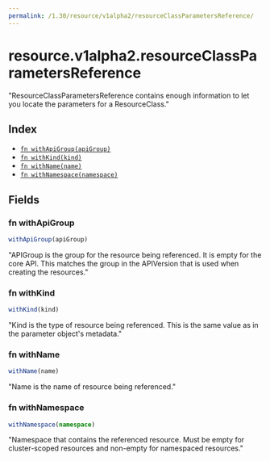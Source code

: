 ```yaml
---
permalink: /1.30/resource/v1alpha2/resourceClassParametersReference/
---
```


# resource.v1alpha2.resourceClassParametersReference

"ResourceClassParametersReference contains enough information to let you locate the parameters for a ResourceClass."

## Index

* [`fn withApiGroup(apiGroup)`](#fn-withapigroup)
* [`fn withKind(kind)`](#fn-withkind)
* [`fn withName(name)`](#fn-withname)
* [`fn withNamespace(namespace)`](#fn-withnamespace)

## Fields

### fn withApiGroup

```ts
withApiGroup(apiGroup)
```

"APIGroup is the group for the resource being referenced. It is empty for the core API. This matches the group in the APIVersion that is used when creating the resources."

### fn withKind

```ts
withKind(kind)
```

"Kind is the type of resource being referenced. This is the same value as in the parameter object's metadata."

### fn withName

```ts
withName(name)
```

"Name is the name of resource being referenced."

### fn withNamespace

```ts
withNamespace(namespace)
```

"Namespace that contains the referenced resource. Must be empty for cluster-scoped resources and non-empty for namespaced resources."